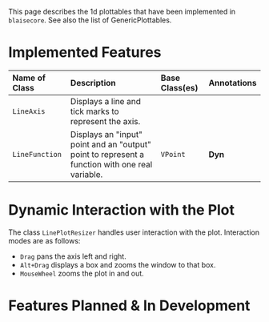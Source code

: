 This page describes the 1d plottables that have been implemented in `blaisecore`. See also the list of GenericPlottables.

# Implemented Features #

| **Name of Class** | **Description** | **Base Class(es)** | **Annotations** |
|:------------------|:----------------|:-------------------|:----------------|
| `LineAxis`        |Displays a line and tick marks to represent the axis. |                    |                 |
| `LineFunction`    | Displays an "input" point and an "output" point to represent a function with one real variable. | `VPoint`           | **Dyn**         |


# Dynamic Interaction with the Plot #

The class `LinePlotResizer` handles user interaction with the plot. Interaction modes are as follows:
  * `Drag` pans the axis left and right.
  * `Alt+Drag` displays a box and zooms the window to that box.
  * `MouseWheel` zooms the plot in and out.


# Features Planned & In Development #